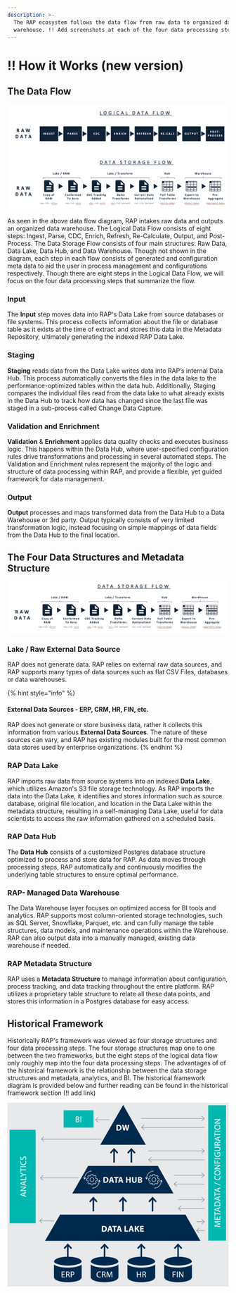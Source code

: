 ```yaml
---
description: >-
  The RAP ecosystem follows the data flow from raw data to organized data
  warehouse. !! Add screenshots at each of the four data processing steps.
---
```


# !! How it Works \(new version\)

## The Data Flow

![The RAP Data Flow and corresponding storage locations](../../.gitbook/assets/rap-data-flow.png)

As seen in the above data flow diagram, RAP intakes raw data and outputs an organized data warehouse. The Logical Data Flow consists of eight steps: Ingest, Parse, CDC, Enrich, Refresh, Re-Calculate, Output, and Post-Process. The Data Storage Flow consists of four main structures: Raw Data, Data Lake, Data Hub, and Data Warehouse. Though not shown in the diagram, each step in each flow consists of generated and configuration meta data to aid the user in process management and configurations respectively. Though there are eight steps in the Logical Data Flow, we will focus on the four data processing steps that summarize the flow.

### Input

The **Input** step moves data into RAP's Data Lake from source databases or file systems. This process collects information about the file or database table as it exists at the time of extract and stores this data in the Metadata Repository, ultimately generating the indexed RAP Data Lake.

### Staging

**Staging** reads data from the Data Lake writes data into RAP’s internal Data Hub. This process automatically converts the files in the data lake to the performance-optimized tables within the data hub. Additionally, Staging compares the individual files read from the data lake to what already exists in the Data Hub to track how data has changed since the last file was staged in a sub-process called Change Data Capture.

### Validation and Enrichment

**Validation** & **Enrichment** applies data quality checks and executes business logic. This happens within the Data Hub, where user-specified configuration rules drive transformations and processing in several automated steps. The Validation and Enrichment rules represent the majority of the logic and structure of data processing within RAP, and provide a flexible, yet guided framework for data management.

### **Output**

**Output** processes and maps transformed data from the Data Hub to a Data Warehouse or 3rd party. Output typically consists of very limited transformation logic, instead focusing on simple mappings of data fields from the Data Hub to the final location.

## The Four Data Structures and Metadata Structure

![The eight stages of the RAP data flow collected into four data structures](../../.gitbook/assets/rap-data-storage-flow.png)

### Lake / Raw External Data Source

RAP does not generate data. RAP relies on external raw data sources, and RAP supports many types of data sources such as flat CSV Files, databases or data warehouses.

{% hint style="info" %}
#### External Data Sources - ERP, CRM, HR, FIN, etc.

RAP does not generate or store business data, rather it collects this information from various **External Data Sources**. The nature of these sources can vary, and RAP has existing modules built for the most common data stores used by enterprise organizations.
{% endhint %}

### RAP Data Lake

RAP imports raw data from source systems into an indexed **Data Lake**, which utilizes Amazon's S3 file storage technology. As RAP imports the data into the Data Lake, it identifies and stores information such as source database, original file location, and location in the Data Lake within the metadata structure, resulting in a self-managing Data Lake, useful for data scientists to access the raw information gathered on a scheduled basis.

### RAP Data Hub

The **Data Hub** consists of a customized Postgres database structure optimized to process and store data for RAP. As data moves through processing steps, RAP automatically and continuously modifies the underlying table structures to ensure optimal performance.

### RAP- Managed Data Warehouse

The Data Warehouse layer focuses on optimized access for BI tools and analytics. RAP supports most column-oriented storage technologies, such as SQL Server, Snowflake, Parquet, etc. and can fully manage the table structures, data models, and maintenance operations within the Warehouse. RAP can also output data into a manually managed, existing data warehouse if needed.

### RAP Metadata Structure

RAP uses a **Metadata Structure** to manage information about configuration, process tracking, and data tracking throughout the entire platform. RAP utilizes a proprietary table structure to relate all these data points, and stores this information in a Postgres database for easy access.

## Historical Framework

Historically RAP's framework was viewed as four storage structures and four data processing steps. The four storage structures map one to one between the two frameworks, but the eight steps of the logical data flow only roughly map into the four data processing steps. The advantages of of the historical framework is the relationship between the data storage structures and metadata, analytics, and BI. The historical framework diagram is provided below and further reading can be found in the historical framework section \(!! add link\)

![Illustration of the historical data framework](../../.gitbook/assets/image%20%2825%29.png)














